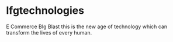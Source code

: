 # lfgtechnologies
E Commerce BIg Blast
this is the new age of technology which can transform the lives of every human.
